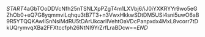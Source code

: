 $START$4aGbTOoDDVcNfh25nTSNLXpPZgT4m1LXVbj6/iJ0iYXKRYYr9wo5eGZhOb0+eQ7G8yqmmviLqhqu3tB7T3+n3VwxHkkwSDtDM5USi4sni5uwO6aB9R5YTQQKAwIlSnNsiMdRU5tDArUkcarIlVehtOaVDcPanpxdx4MxL8vcorr7tDkUQrymvqXBa2FFXtccfph26NtNI9YrZrfLraBDcw==$END$